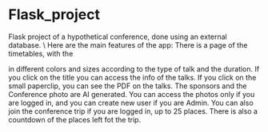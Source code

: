 # Flask_project
Flask project of a hypothetical conference, done using an external database. \\ 
Here are the main features of the app:
There is a page of the timetables, with the <div> in different colors and sizes according to the type of talk and the duration. If you click on the title you can access the info of the talks.
If you click on the small paperclip, you can see the PDF on the talks.
The sponsors and the Conference photo are AI generated. 
You can access the photos only if you are logged in, and you can create new user if you are Admin. 
You can also join the conference trip if you are logged in, up to 25 places. There is also a countdown of the places left fot the trip.

